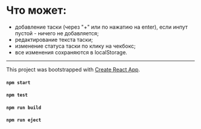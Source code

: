 # Что может:

- добавление таски (через "+" или по нажатию на enter), если инпут пустой - ничего не добавляется;
- редактирование текста таски;
- изменение статуса таски по клику на чекбокс;
- все изменения сохраняются в localStorage.

---

This project was bootstrapped with [Create React App](https://github.com/facebook/create-react-app).

#### `npm start`
#### `npm test`
#### `npm run build`
#### `npm run eject`
